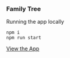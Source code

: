 ### Family Tree

Running the app locally
```
npm i
npm run start
```

[View the App](https://smrfamilytree.web.app/)
